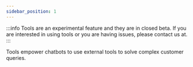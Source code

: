 ```yaml
---
sidebar_position: 1
---
```


:::info
Tools are an experimental feature and they are in closed beta. If you are interested in using tools or you are having issues, please contact us at.
:::

Tools empower chatbots to use external tools to solve complex customer queries.
